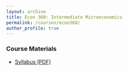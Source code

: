 ```yaml
---
layout: archive
title: Econ 360: Intermediate Microeconomics
permalink: /courses/econ360/
author_profile: true
---
```


### Course Materials

- <a href="/files/econ-360/Tatro Syllabus Summer 25.pdf" target="_blank" rel="noopener">Syllabus (PDF)</a>
